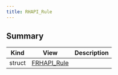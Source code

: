 ```yaml
---
title: RHAPI_Rule
---
```


## Summary
| Kind | View | Description |
|------|------|-------------|
|struct|[FRHAPI_Rule](/unreal-plugins/all/structfrhapi__rule/#structFRHAPI__Rule)||

